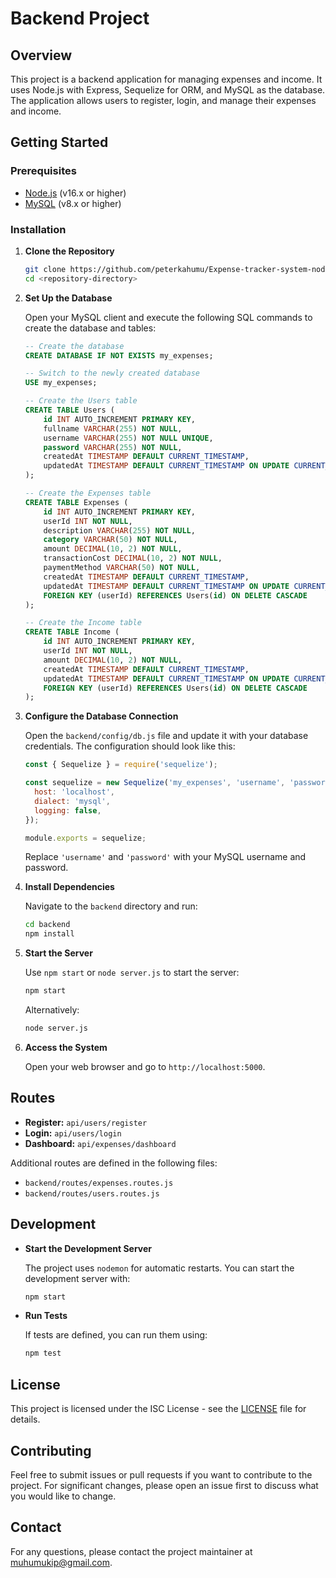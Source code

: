 # Backend Project

## Overview

This project is a backend application for managing expenses and income. It uses Node.js with Express, Sequelize for ORM, and MySQL as the database. The application allows users to register, login, and manage their expenses and income.

## Getting Started

### Prerequisites

- [Node.js](https://nodejs.org/) (v16.x or higher)
- [MySQL](https://www.mysql.com/) (v8.x or higher)

### Installation

1. **Clone the Repository**

   ```bash
   git clone https://github.com/peterkahumu/Expense-tracker-system-nodejs.git
   cd <repository-directory>
   ```

2. **Set Up the Database**

   Open your MySQL client and execute the following SQL commands to create the database and tables:

   ```sql
   -- Create the database
   CREATE DATABASE IF NOT EXISTS my_expenses;

   -- Switch to the newly created database
   USE my_expenses;

   -- Create the Users table
   CREATE TABLE Users (
       id INT AUTO_INCREMENT PRIMARY KEY,
       fullname VARCHAR(255) NOT NULL,
       username VARCHAR(255) NOT NULL UNIQUE,
       password VARCHAR(255) NOT NULL,
       createdAt TIMESTAMP DEFAULT CURRENT_TIMESTAMP,
       updatedAt TIMESTAMP DEFAULT CURRENT_TIMESTAMP ON UPDATE CURRENT_TIMESTAMP
   );

   -- Create the Expenses table
   CREATE TABLE Expenses (
       id INT AUTO_INCREMENT PRIMARY KEY,
       userId INT NOT NULL,
       description VARCHAR(255) NOT NULL,
       category VARCHAR(50) NOT NULL,
       amount DECIMAL(10, 2) NOT NULL,
       transactionCost DECIMAL(10, 2) NOT NULL,
       paymentMethod VARCHAR(50) NOT NULL,
       createdAt TIMESTAMP DEFAULT CURRENT_TIMESTAMP,
       updatedAt TIMESTAMP DEFAULT CURRENT_TIMESTAMP ON UPDATE CURRENT_TIMESTAMP,
       FOREIGN KEY (userId) REFERENCES Users(id) ON DELETE CASCADE
   );

   -- Create the Income table
   CREATE TABLE Income (
       id INT AUTO_INCREMENT PRIMARY KEY,
       userId INT NOT NULL,
       amount DECIMAL(10, 2) NOT NULL,
       createdAt TIMESTAMP DEFAULT CURRENT_TIMESTAMP,
       updatedAt TIMESTAMP DEFAULT CURRENT_TIMESTAMP ON UPDATE CURRENT_TIMESTAMP,
       FOREIGN KEY (userId) REFERENCES Users(id) ON DELETE CASCADE
   );
   ```

3. **Configure the Database Connection**

   Open the `backend/config/db.js` file and update it with your database credentials. The configuration should look like this:

   ```javascript
   const { Sequelize } = require('sequelize');

   const sequelize = new Sequelize('my_expenses', 'username', 'password', {
     host: 'localhost',
     dialect: 'mysql',
     logging: false,
   });

   module.exports = sequelize;
   ```

   Replace `'username'` and `'password'` with your MySQL username and password.

4. **Install Dependencies**

   Navigate to the `backend` directory and run:

   ```bash
   cd backend
   npm install
   ```

5. **Start the Server**

   Use `npm start` or `node server.js` to start the server:

   ```bash
   npm start
   ```

   Alternatively:

   ```bash
   node server.js
   ```

6. **Access the System**

   Open your web browser and go to `http://localhost:5000`.

## Routes

- **Register:** `api/users/register`
- **Login:** `api/users/login`
- **Dashboard:** `api/expenses/dashboard`

Additional routes are defined in the following files:

- `backend/routes/expenses.routes.js`
- `backend/routes/users.routes.js`

## Development

- **Start the Development Server**

  The project uses `nodemon` for automatic restarts. You can start the development server with:

  ```bash
  npm start
  ```

- **Run Tests**

  If tests are defined, you can run them using:

  ```bash
  npm test
  ```

## License

This project is licensed under the ISC License - see the [LICENSE](LICENSE) file for details.

## Contributing

Feel free to submit issues or pull requests if you want to contribute to the project. For significant changes, please open an issue first to discuss what you would like to change.

## Contact

For any questions, please contact the project maintainer at [muhumukip@gmail.com](mailto:muhumukip@gmail.com).
```
